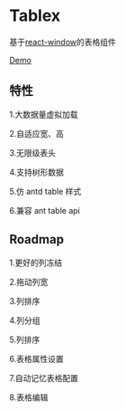 # Tablex

基于<a href="https://github.com/bvaughn/react-window">react-window</a>的表格组件

<a href="https://nexxluo.github.io/tablex">Demo</a>

## 特性

1.大数据量虚拟加载

2.自适应宽、高

3.无限级表头

4.支持树形数据

5.仿 antd table 样式

6.兼容 ant table api




## Roadmap

1.更好的列冻结

2.拖动列宽

3.列排序

4.列分组

5.列排序

6.表格属性设置

7.自动记忆表格配置

8.表格编辑
